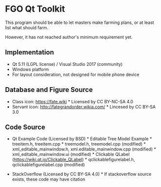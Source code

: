 # FGO Qt Toolkit

This program should be able to let masters make farming plans, or at least list what should farm. 

However, it has not reached author's minimum requirement yet.

## Implementation

* Qt 5.11 (LGPL license) / Visual Studio 2017 (community)
* Windows platform
* For layout consideration, not designed for mobile phone device

## Database and Figure Source

* Class icon: https://fate.wiki
		* Licensed by CC BY-NC-SA 4.0
* Servant icon: http://fategrandorder.wikia.com/
		* Lincesed by CC BY-SA 3.0

## Code Source

* Qt Example Code (Licensed by BSD)
		* Editable Tree Model Example
				* treeitem.h, treeitem.cpp
				* treemodel.h, treemodel.cpp (modified)
				* xml_editable_mainwindow.h, xml.editable_mainwindow.cpp (modified)
				* xml_editable_mainwindow.ui (modified)
		* Clickable QLabel (https://wiki.qt.io/Clickable_QLabel)
				* qclickablefigurelabel.h, qclickablefigurelabel.cpp (modified)

* StackOverflow (Licensed by CC BY-SA 4.0)
		* If stackoverflow source exists, these code may have citation
